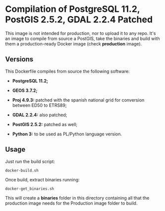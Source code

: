# Compilation of PostgreSQL 11.2, PostGIS 2.5.2, GDAL 2.2.4 Patched

This image is not intended for production, nor to upload it to any repo. It's an image to compile from source a PostGIS, take the binaries and build with them a production-ready Docker image (check **production** image).


## Versions

This Dockerfile compiles from source the following software:

- **PostgreSQL 11.2;**

- **GEOS 3.7.2;**

- **Proj 4.9.3:** patched with the spanish national grid for conversion between ED50 to ETRS89;

- **GDAL 2.2.4:** also patched;

- **PostGIS 2.5.2:** patched as well;

- **Python 3:** to be used as PL/Python language version.


## Usage

Just run the build script:

```Shell
docker-build.sh
```

Once build, extract binaries running:

```Shell
docker-get_binaries.sh
```

This will create a **binaries** folder in this directory containing all that the production image needs for the Production image folder to build.
